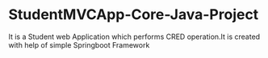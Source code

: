 # StudentMVCApp-Core-Java-Project
It is a Student web Application which performs CRED operation.It is created with help of simple Springboot Framework
